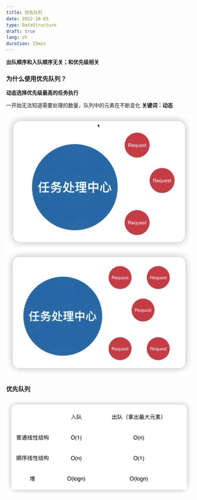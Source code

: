 ```yaml
---
title: 优先队列
date: 2022-10-03
type: DataStructure
draft: true
lang: zh
duration: 15min
---
```


**出队顺序和入队顺序无关；和优先级相关**

### 为什么使用优先队列？

**动态选择优先级最高的任务执行**

一开始无法知道需要处理的数量，队列中的元素在不断变化 **关键词：动态**

![优先队列](/public/images/data-structure/11-0.png)
![优先队列](/public/images/data-structure/11-1.png)

### 优先队列

![优先队列](/public/images/data-structure/11-2.png)
